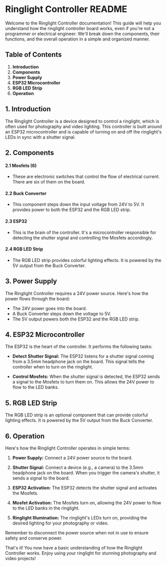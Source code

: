 # Ringlight Controller README

Welcome to the Ringlight Controller documentation! This guide will help you understand how the ringlight controller board works, even if you're not a programmer or electrical engineer. We'll break down the components, their functions, and the overall operation in a simple and organized manner.

## Table of Contents

1. **Introduction**
2. **Components**
3. **Power Supply**
4. **ESP32 Microcontroller**
5. **RGB LED Strip**
6. **Operation**

## 1. Introduction

The Ringlight Controller is a device designed to control a ringlight, which is often used for photography and video lighting. This controller is built around an ESP32 microcontroller and is capable of turning on and off the ringlight's LEDs in sync with a shutter signal.

## 2. Components

#### 2.1 Mosfets (6)

- These are electronic switches that control the flow of electrical current. There are six of them on the board.

#### 2.2 Buck Converter

- This component steps down the input voltage from 24V to 5V. It provides power to both the ESP32 and the RGB LED strip.

#### 2.3 ESP32

- This is the brain of the controller. It's a microcontroller responsible for detecting the shutter signal and controlling the Mosfets accordingly.

#### 2.4 RGB LED Strip

- The RGB LED strip provides colorful lighting effects. It is powered by the 5V output from the Buck Converter.

## 3. Power Supply

The Ringlight Controller requires a 24V power source. Here's how the power flows through the board:

- The 24V power goes into the board.
- A Buck Converter steps down the voltage to 5V.
- The 5V output powers both the ESP32 and the RGB LED strip.

## 4. ESP32 Microcontroller

The ESP32 is the heart of the controller. It performs the following tasks:

- **Detect Shutter Signal:** The ESP32 listens for a shutter signal coming from a 3.5mm headphone jack on the board. This signal tells the controller when to turn on the ringlight.

- **Control Mosfets:** When the shutter signal is detected, the ESP32 sends a signal to the Mosfets to turn them on. This allows the 24V power to flow to the LED banks.

## 5. RGB LED Strip

The RGB LED strip is an optional component that can provide colorful lighting effects. It is powered by the 5V output from the Buck Converter.

## 6. Operation

Here's how the Ringlight Controller operates in simple terms:

1. **Power Supply:** Connect a 24V power source to the board.

2. **Shutter Signal:** Connect a device (e.g., a camera) to the 3.5mm headphone jack on the board. When you trigger the camera's shutter, it sends a signal to the board.

3. **ESP32 Activation:** The ESP32 detects the shutter signal and activates the Mosfets.

4. **Mosfet Activation:** The Mosfets turn on, allowing the 24V power to flow to the LED banks in the ringlight.

5. **Ringlight Illumination:** The ringlight's LEDs turn on, providing the desired lighting for your photography or video.

Remember to disconnect the power source when not in use to ensure safety and conserve power.

That's it! You now have a basic understanding of how the Ringlight Controller works. Enjoy using your ringlight for stunning photography and video projects!
